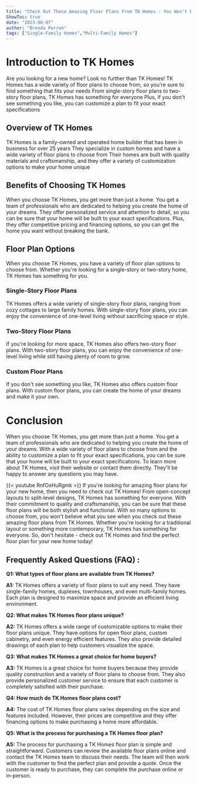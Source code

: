 ```yaml
---
title: "Check Out These Amazing Floor Plans From TK Homes - You Won't Believe What You See!"
ShowToc: true 
date: "2023-08-07"
author: "Brenda Perron" 
tags: ["Single-Family Homes","Multi-Family Homes"]
---
```

# Introduction to TK Homes
Are you looking for a new home? Look no further than TK Homes! TK Homes has a wide variety of floor plans to choose from, so you're sure to find something that fits your needs From single-story floor plans to two-story floor plans, TK Homes has something for everyone Plus, if you don't see something you like, you can customize a plan to fit your exact specifications 

## Overview of TK Homes
TK Homes is a family-owned and operated home builder that has been in business for over 25 years They specialize in custom homes and have a wide variety of floor plans to choose from Their homes are built with quality materials and craftsmanship, and they offer a variety of customization options to make your home unique

## Benefits of Choosing TK Homes
When you choose TK Homes, you get more than just a home. You get a team of professionals who are dedicated to helping you create the home of your dreams. They offer personalized service and attention to detail, so you can be sure that your home will be built to your exact specifications. Plus, they offer competitive pricing and financing options, so you can get the home you want without breaking the bank. 

## Floor Plan Options
When you choose TK Homes, you have a variety of floor plan options to choose from. Whether you're looking for a single-story or two-story home, TK Homes has something for you. 

### Single-Story Floor Plans
TK Homes offers a wide variety of single-story floor plans, ranging from cozy cottages to large family homes. With single-story floor plans, you can enjoy the convenience of one-level living without sacrificing space or style. 

### Two-Story Floor Plans
If you're looking for more space, TK Homes also offers two-story floor plans. With two-story floor plans, you can enjoy the convenience of one-level living while still having plenty of room to grow. 

### Custom Floor Plans
If you don't see something you like, TK Homes also offers custom floor plans. With custom floor plans, you can create the home of your dreams and make it your own. 

# Conclusion
When you choose TK Homes, you get more than just a home. You get a team of professionals who are dedicated to helping you create the home of your dreams. With a wide variety of floor plans to choose from and the ability to customize a plan to fit your exact specifications, you can be sure that your home will be built to your exact specifications. To learn more about TK Homes, visit their website or contact them directly. They'll be happy to answer any questions you may have.

{{< youtube RnfOxHuRgmk >}} 
If you're looking for amazing floor plans for your new home, then you need to check out TK Homes! From open-concept layouts to split-level designs, TK Homes has something for everyone. With their commitment to quality and craftsmanship, you can be sure that these floor plans will be both stylish and functional. With so many options to choose from, you won't believe what you see when you check out these amazing floor plans from TK Homes. Whether you're looking for a traditional layout or something more contemporary, TK Homes has something for everyone. So, don't hesitate - check out TK Homes and find the perfect floor plan for your new home today!

## Frequently Asked Questions (FAQ) :
**Q1: What types of floor plans are available from TK Homes?**

**A1:** TK Homes offers a variety of floor plans to suit any need. They have single-family homes, duplexes, townhouses, and even multi-family homes. Each plan is designed to maximize space and provide an efficient living environment. 

**Q2: What makes TK Homes floor plans unique?**

**A2:** TK Homes offers a wide range of customizable options to make their floor plans unique. They have options for open floor plans, custom cabinetry, and even energy efficient features. They also provide detailed drawings of each plan to help customers visualize the space. 

**Q3: What makes TK Homes a great choice for home buyers?**

**A3:** TK Homes is a great choice for home buyers because they provide quality construction and a variety of floor plans to choose from. They also provide personalized customer service to ensure that each customer is completely satisfied with their purchase. 

**Q4: How much do TK Homes floor plans cost?**

**A4:** The cost of TK Homes floor plans varies depending on the size and features included. However, their prices are competitive and they offer financing options to make purchasing a home more affordable. 

**Q5: What is the process for purchasing a TK Homes floor plan?**

**A5:** The process for purchasing a TK Homes floor plan is simple and straightforward. Customers can review the available floor plans online and contact the TK Homes team to discuss their needs. The team will then work with the customer to find the perfect plan and provide a quote. Once the customer is ready to purchase, they can complete the purchase online or in-person.




